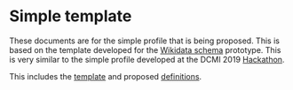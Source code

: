# Simple template

These documents are for the simple profile that is being proposed. This is based on the template developed for the [Wikidata schema](/prototypes/wikidata_painting) prototype. This is very similar to the simple profile developed at the DCMI 2019 [Hackathon](/prototypes/simpleFromHackathon). 

This includes the [template](simpleTemplate.csv) and proposed [definitions](definitions.md).

